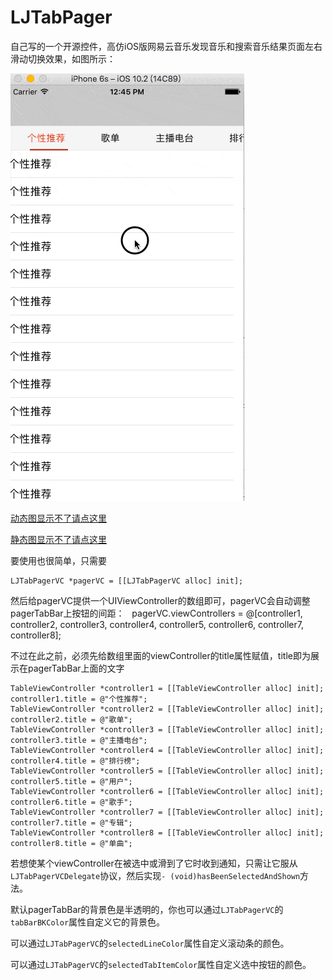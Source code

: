 # LJTabPager
自己写的一个开源控件，高仿iOS版网易云音乐发现音乐和搜索音乐结果页面左右滑动切换效果，如图所示：

![gif](LJTabPager.gif)


[动态图显示不了请点这里](http://oluwxq3sq.bkt.clouddn.com/LJTabPager.gif)

[静态图显示不了请点这里](http://oluwxq3sq.bkt.clouddn.com/LJTabPager.PNG)

要使用也很简单，只需要

    LJTabPagerVC *pagerVC = [[LJTabPagerVC alloc] init];


然后给pagerVC提供一个UIViewController的数组即可，pagerVC会自动调整pagerTabBar上按钮的间距：
  
    pagerVC.viewControllers = @[controller1, controller2, controller3, controller4, controller5, controller6, controller7, controller8];

不过在此之前，必须先给数组里面的viewController的title属性赋值，title即为展示在pagerTabBar上面的文字


    TableViewController *controller1 = [[TableViewController alloc] init];
    controller1.title = @"个性推荐";
    TableViewController *controller2 = [[TableViewController alloc] init];
    controller2.title = @"歌单";
    TableViewController *controller3 = [[TableViewController alloc] init];
    controller3.title = @"主播电台";
    TableViewController *controller4 = [[TableViewController alloc] init];
    controller4.title = @"排行榜";
    TableViewController *controller5 = [[TableViewController alloc] init];
    controller5.title = @"用户";
    TableViewController *controller6 = [[TableViewController alloc] init];
    controller6.title = @"歌手";
    TableViewController *controller7 = [[TableViewController alloc] init];
    controller7.title = @"专辑";
    TableViewController *controller8 = [[TableViewController alloc] init];
    controller8.title = @"单曲";
    
    
 若想使某个viewController在被选中或滑到了它时收到通知，只需让它服从`LJTabPagerVCDelegate`协议，然后实现`- (void)hasBeenSelectedAndShown`方法。
 
 默认pagerTabBar的背景色是半透明的，你也可以通过`LJTabPagerVC`的 `tabBarBKColor`属性自定义它的背景色。
 
 可以通过`LJTabPagerVC`的`selectedLineColor`属性自定义滚动条的颜色。
 
 可以通过`LJTabPagerVC`的`selectedTabItemColor`属性自定义选中按钮的颜色。
